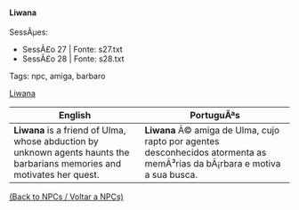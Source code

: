 ﻿
#### Liwana

SessÃµes:  
- SessÃ£o 27 | Fonte: s27.txt  
- SessÃ£o 28 | Fonte: s28.txt

Tags: npc, amiga, barbaro

[Liwana](liwana.png)

| English | PortuguÃªs |
|---------|-----------|
| **Liwana** is a friend of Ulma, whose abduction by unknown agents haunts the barbarians memories and motivates her quest. | **Liwana** Ã© amiga de Ulma, cujo rapto por agentes desconhecidos atormenta as memÃ³rias da bÃ¡rbara e motiva a sua busca. |

[(Back to NPCs / Voltar a NPCs)](npcs_list.md)


























